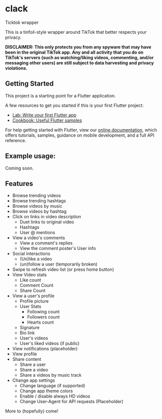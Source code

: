 # clack

Ticktok wrapper

This is a tinfoil-style wrapper around TikTok that better respects your
privacy.

**DISCLAIMER: This only protects you from any spyware that may have been in
the original TikTok app. Any and all activity that you do on TikTok's
servers (such as watching/liking videos, commenting, and/or messaging other
users) are still subject to data harvesting and privacy violations.**

## Getting Started

This project is a starting point for a Flutter application.

A few resources to get you started if this is your first Flutter project:

- [Lab: Write your first Flutter app](https://flutter.dev/docs/get-started/codelab)
- [Cookbook: Useful Flutter samples](https://flutter.dev/docs/cookbook)

For help getting started with Flutter, view our
[online documentation](https://flutter.dev/docs), which offers tutorials,
samples, guidance on mobile development, and a full API reference.

## Example usage:

Coming soon.

## Features

* Browse trending videos
* Browse trending hashtags
* Browse videos by music
* Browse videos by hashtag
* Click on links in video description
	* Duet links to original video
	* Hashtags
	* User @ mentions
* View a video's comments
	* View a comment's replies
	* View the comment poster's User info
* Social interactions
	* (Un)like a video
	* (un)follow a user (temporarily broken)
* Swipe to refresh video list (or press home button)
* View Video stats
	* Like count
	* Comment Count
	* Share Count
* View a user's profile
	* Profile picture
	* User Stats
		* Following count
		* Followers count
		* Hearts count
	* Signature
	* Bio link
	* User's videos
	* User's liked videos (if public)
* View notifications (placeholder)
* View profile
* Share content
	* Share a user
	* Share a video
	* Share a videos by music track
* Change app settings
	* Change language (if supported)
	* Change app theme colors
	* Enable / disable always HD videos
	* Change User-Agent for API requests (Placeholder)

More to (hopefully) come!